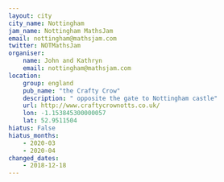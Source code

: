```yaml
---
layout: city                                           
city_name: Nottingham                                                               
jam_name: Nottingham MathsJam
email: nottingham@mathsjam.com
twitter: NOTMathsJam
organiser:
    name: John and Kathryn
    email: nottingham@mathsjam.com
location:
    group: england
    pub_name: "the Crafty Crow"
    description: " opposite the gate to Nottingham castle"
    url: http://www.craftycrownotts.co.uk/
    lon: -1.153845300000057
    lat: 52.9511504
hiatus: False
hiatus_months:
    - 2020-03
    - 2020-04
changed_dates:
    - 2018-12-18
---
```

